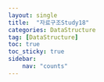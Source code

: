 ```yaml
---
layout: single
title:  "자료구조Study18"
categories: DataStructure
tag: [DataStructure]
toc: true
toc_sticky: true
sidebar:
    nav: "counts"
---
```


# 